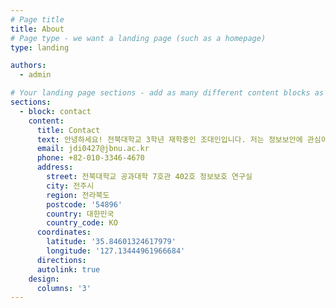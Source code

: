 ```yaml
---
# Page title
title: About
# Page type - we want a landing page (such as a homepage)
type: landing

authors:
  - admin

# Your landing page sections - add as many different content blocks as you like
sections:
  - block: contact
    content:
      title: Contact
      text: 안녕하세요! 전북대학교 3학년 재학중인 조대인입니다. 저는 정보보안에 관심이 있으며 특히 침해사고대응과 모의해킹 분야를 공부하고 있습니다. 또 전북대학교 공과대학 7호관 402호 정보보호 연구실에서 연구활동을 진행하고 있습니다. 저의 블로그 링크입니다! https://chaseit.tistory.com/
      email: jdi0427@jbnu.ac.kr
      phone: +82-010-3346-4670
      address:
        street: 전북대학교 공과대학 7호관 402호 정보보호 연구실
        city: 전주시
        region: 전라북도
        postcode: '54896'
        country: 대한민국
        country_code: KO
      coordinates:
        latitude: '35.84601324617979'
        longitude: '127.13444961966684'
      directions: 
      autolink: true
    design:
      columns: '3'
---
```


